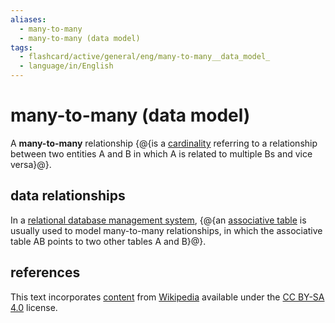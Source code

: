 ```yaml
---
aliases:
  - many-to-many
  - many-to-many (data model)
tags:
  - flashcard/active/general/eng/many-to-many__data_model_
  - language/in/English
---
```


# many-to-many (data model)

A __many-to-many__ relationship {@{is a [cardinality](cardinality%20(data%20modeling).md) referring to a relationship between two entities A and B in which A is related to multiple Bs and vice versa}@}. <!--SR:!2026-06-06,741,310-->

## data relationships

In a [relational database management system](relational%20database.md#RDBMS), {@{an [associative table](associative%20entity.md) is usually used to model many-to-many relationships, in which the associative table AB points to two other tables A and B}@}. <!--SR:!2026-05-16,724,310-->

## references

This text incorporates [content](https://en.wikipedia.org/wiki/many-to-many_(data_model)) from [Wikipedia](Wikipedia.md) available under the [CC BY-SA 4.0](https://creativecommons.org/licenses/by-sa/4.0/) license.
